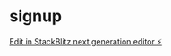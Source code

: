 # signup

[Edit in StackBlitz next generation editor ⚡️](https://stackblitz.com/~/github.com/DevGruGold/signup)